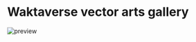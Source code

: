 # Waktaverse vector arts gallery
![preview](https://github.com/rrryuda/gomem-gallery/assets/83178344/fd04bfc3-737e-4851-b648-ee920767d95a)
